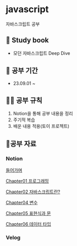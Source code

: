 # javascript
자바스크립트 공부

## 📖 Study book

- 모던 자바스크립트 Deep Dive

## 📆 공부 기간

- 23.09.01 ~ 

## 🙆‍♂️ 공부 규칙
1. Notion을 통해 공부 내용을 정리
2. 주기적 복습 
3. 배운 내용 적용(토이 프로젝트)


## 🧾공부 자료
### Notion
[들어가며](https://www.notion.so/d194c14ab50e41af9fce3c8d6e1ecbb1?pvs=4)

[Chapter01 프로그래밍](https://www.notion.so/Chapter01-c78a5b6c10404594b9c5eb86fe68b2f9?pvs=4)

[Chapter02 자바스크립트란?](https://www.notion.so/Chapter02-9d6c8a9415794749ab788dbbe094038c?pvs=4)

[Chapter04 변수](https://www.notion.so/Chapter04-8a7dd6e559194619b7394b199b117c73?pvs=4)

[Chapter05 표현식과 문](https://www.notion.so/Chapter05-d325aa92953f438eb1297717e0124726?pvs=4)

[Chapter06 데이터 타입](https://www.notion.so/Chapter06-20a9804f54604db684258a58eed3d552?pvs=4)

### Velog
